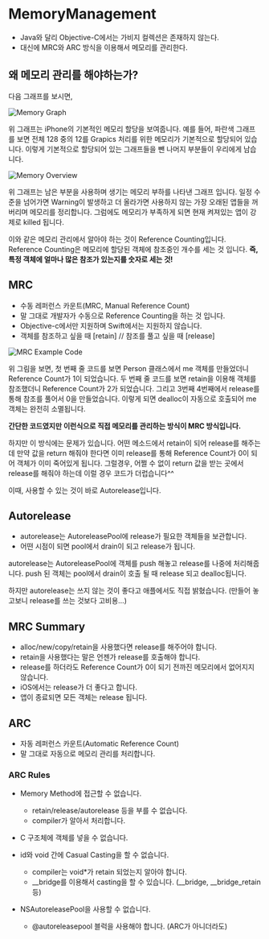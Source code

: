 # MemoryManagement

* Java와 달리 Objective-C에서는 가비지 컬렉션은 존재하지 않는다. 
* 대신에 MRC와 ARC 방식을 이용해서 메모리를 관리한다.


## 왜 메모리 관리를 해야하는가?
다음 그래프를 보시면,

![Memory Graph](https://github.com/Yongjai/TIL/tree/master/img/1.png)

위 그래프는 iPhone의 기본적인 메모리 할당을 보여줍니다.
예를 들어, 파란색 그래프를 보면 전체 128 중의 12를 Grapics 처리를 위한 메모리가 기본적으로 할당되어 있습니다.
이렇게 기본적으로 할당되어 있는 그래프들을 뺀 나머지 부분들이 우리에게 남습니다.

![Memory Overview](https://github.com/Yongjai/TIL/tree/master/img/2.png)

위 그래프는 남은 부분을 사용하며 생기는 메모리 부하를 나타낸 그래프 입니다.
일정 수준을 넘어가면 Warning이 발생하고 더 올라가면 사용하지 않는 가장 오래된 앱들을 꺼버리며 메모리를 정리합니다.
그럼에도 메모리가 부족하게 되면 현재 켜져있는 앱이 강제로 killed 됩니다.

이와 같은 메모리 관리에서 알아야 하는 것이 Reference Counting입니다.
Reference Counting은 메모리에 할당된 객체에 참조중인 개수를 세는 것 입니다.
**즉, 특정 객체에 얼마나 많은 참조가 있는지를 숫자로 세는 것!**


## MRC
* 수동 레퍼런스 카운트(MRC, Manual Reference Count)
* 말 그대로 개발자가 수동으로 Reference Counting을 하는 것 입니다.
* Objective-c에서만 지원하며 Swift에서는 지원하지 않습니다.
* 객체를 참조하고 싶을 때 [retain] // 참조를 풀고 싶을 때 [release]

![MRC Example Code](https://github.com/Yongjai/TIL/tree/master/img/3.png)

위 그림을 보면,
첫 번째 줄 코드를 보면 Person 클래스에서 me 객체를 만들었더니 Reference Count가 1이 되었습니다.
두 번째 줄 코드를 보면 retain을 이용해 객체를 참조했더니 Reference Count가 2가 되었습니다.
그리고 3번째 4번째에서 release를 통해 참조를 풀어서 0을 만들었습니다.
이렇게 되면 dealloc이 자동으로 호출되어 me 객체는 완전히 소멸됩니다.

**간단한 코드였지만 이런식으로 직접 메모리를 관리하는 방식이 MRC 방식입니다.**

하지만 이 방식에는 문제가 있습니다. 어떤 메소드에서 retain이 되어 release를 해주는데 만약 값을 return 해줘야 한다면 이미 release를 통해 Reference Count가 0이 되어 객체가 이미 죽어있게 됩니다. 그럴경우, 어쩔 수 없이 return 값을 받는 곳에서 release를 해줘야 하는데 이럴 경우 코드가 더럽습니다^^

이때, 사용할 수 있는 것이 바로 Autorelease입니다.

 
## Autorelease
* autorelease는 AutoreleasePool에 release가 필요한 객체들을 보관합니다.
* 어떤 시점이 되면 pool에서 drain이 되고 release가 됩니다.

autorelease는 AutoreleasePool에 객체를 push 해놓고 release를 나중에 처리해줍니다. push 된 객체는 pool에서 drain이 호출 될 때 release 되고 dealloc됩니다.

하지만 autorelease는 쓰지 않는 것이 좋다고 애플에서도 직접 밝혔습니다.
(만들어 놓고보니 release를 쓰는 것보다 고비용…)

## MRC Summary

* alloc/new/copy/retain을 사용했다면 release를 해주어야 합니다.
* retain을 사용했다는 말은 언젠가 release를 호출해야 합니다.
* release를 하더라도 Reference Count가 0이 되기 전까진 메모리에서 없어지지 않습니다.
* iOS에서는 release가 더 좋다고 합니다.
* 앱이 종료되면 모든 객체는 release 됩니다.


## ARC
* 자동 레퍼런스 카운트(Automatic Reference Count)
* 말 그대로 자동으로 메모리 관리를 처리합니다.

### ARC Rules
* Memory Method에 접근할 수 없습니다.
	* retain/release/autorelease 등을 부를 수 없습니다.
	* compiler가 알아서 처리합니다.

* C 구조체에 객체를 넣을 수 없습니다.

* id와 void 간에 Casual Casting을 할 수 없습니다.
	* compiler는 void*가 retain 되었는지 알아야 합니다.
	* __bridge를 이용해서 casting을 할 수 있습니다. (__bridge, __bridge_retain 등)

* NSAutoreleasePool을 사용할 수 없습니다.
	* @autoreleasepool 블럭을 사용해야 합니다. (ARC가 아니더라도)


